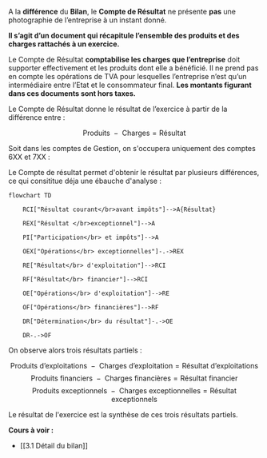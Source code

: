 A la **différence** du **Bilan**, le **Compte de Résultat** ne présente **pas** une photographie de l’entreprise à un instant donné. 

**Il s’agit d’un document qui récapitule l’ensemble des produits et des charges rattachés à un exercice.**

Le Compte de Résultat **comptabilise les charges que l’entreprise** doit supporter effectivement et les produits dont elle a bénéficié. Il ne prend pas en compte les opérations de TVA pour lesquelles l’entreprise n’est qu’un intermédiaire entre l’Etat et le consommateur final. **Les montants figurant dans ces documents sont hors taxes.**

Le Compte de Résultat donne le résultat de l’exercice à partir de la différence entre :

$$
\text{Produits } - \text{ Charges} = \text{Résultat}
$$

Soit dans les comptes de Gestion, on s'occupera uniquement des comptes 6XX et 7XX :

Le Compte de résultat permet d'obtenir le résultat par plusieurs différences, ce qui consititue déja une ébauche d'analyse : 

```mermaid
flowchart TD

    RCI["Résultat courant</br>avant impôts"]-->A{Résultat}

    REX["Résultat </br>exceptionnel"]-->A

    PI["Participation</br> et impôts"]-->A

    OEX["Opérations</br> exceptionnelles"]-.->REX

    RE["Résultat</br> d'exploitation"]-->RCI

    RF["Résultat</br> financier"]-->RCI

    OE["Opérations</br> d'exploitation"]-->RE

    OF["Opérations</br> financières"]-->RF

    DR["Détermination</br> du résultat"]-.->OE

    DR-.->OF
```

On observe alors trois résultats partiels : 

$$
\text{Produits d'exploitations } - \text{ Charges d'exploitation} = \text{Résultat d'exploitations } 
$$
$$
\text{Produits financiers } - \text{ Charges financières} = \text{Résultat financier } 
$$
$$
\text{Produits exceptionnels } - \text{ Charges exceptionnelles} = \text{Résultat exceptionnels } 
$$

Le résultat de l'exercice est la synthèse de ces trois résultats partiels.

**Cours à voir :**
- [[3.1 Détail du bilan]]